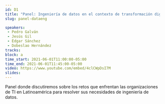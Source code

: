 ```yaml
---
id: D1
title: "Panel: Ingeniería de datos en el contexto de transformación digital"
slug: panel-dataeng

speakers:
 - Pedro Galván
 - Jesús Gil
 - Édgar Sánchez
 - Dobeslao Hernández
tracks:
block: a
time_start: 2021-06-01T11:00:00-05:00
time_end: 2021-06-01T11:45:00-05:00
video: https://www.youtube.com/embed/4clCWpDsI7M
slides:
---
```


Panel donde discutiremos sobre los retos que enfrentan las organizaciones de TI en Latinoamérica para resolver sus necesidades de ingeniería de datos.
